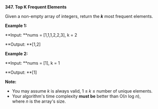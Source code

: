 **347. Top K Frequent Elements**

Given a non-empty array of integers, return the **_k_** most frequent elements.

**Example 1:**

**Input: **nums = [1,1,1,2,2,3], k = 2

**Output: **[1,2]

**Example 2:**

**Input: **nums = [1], k = 1

**Output: **[1]

**Note:**

- You may assume _k_ is always valid, 1 ≤ _k_ ≤ number of unique elements.
- Your algorithm's time complexity **must be** better than O(_n_ log _n_), where _n_ is the array's size.
